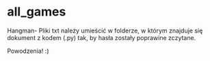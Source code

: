 # all_games
Hangman- Pliki txt należy umieścić w folderze, w którym znajduje się dokument z kodem (.py) tak, by hasła zostały poprawine zczytane.

Powodzenia! :)
